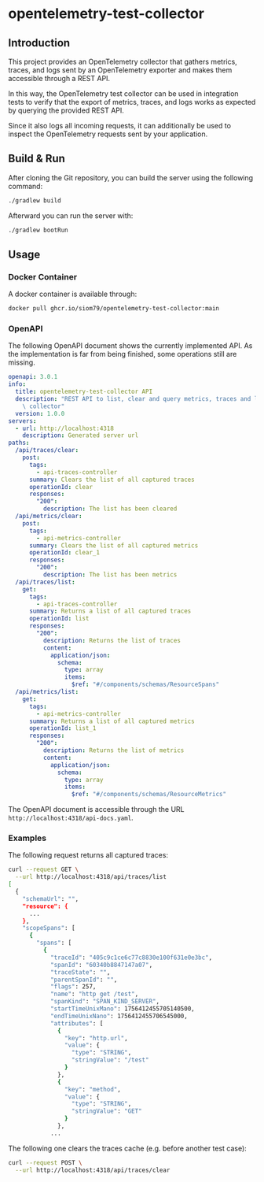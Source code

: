 # opentelemetry-test-collector

## Introduction

This project provides an OpenTelemetry collector that gathers metrics, 
traces, and logs sent by an OpenTelemetry exporter and makes them 
accessible through a REST API.

In this way, the OpenTelemetry test collector can be used in integration 
tests to verify that the export of metrics, traces, and logs works as 
expected by querying the provided REST API.

Since it also logs all incoming requests, it can additionally be used to 
inspect the OpenTelemetry requests sent by your application.

## Build & Run

After cloning the Git repository, you can build the server using the following command:

```bash
./gradlew build
```

Afterward you can run the server with:

```bash
./gradlew bootRun
```

## Usage

### Docker Container

A docker container is available through:

```bash
docker pull ghcr.io/siom79/opentelemetry-test-collector:main
```

### OpenAPI

The following OpenAPI document shows the currently implemented API. As the implementation
is far from being finished, some operations still are missing.

```yaml
openapi: 3.0.1
info:
  title: opentelemetry-test-collector API
  description: "REST API to list, clear and query metrics, traces and logs of the\
    \ collector"
  version: 1.0.0
servers:
  - url: http://localhost:4318
    description: Generated server url
paths:
  /api/traces/clear:
    post:
      tags:
        - api-traces-controller
      summary: Clears the list of all captured traces
      operationId: clear
      responses:
        "200":
          description: The list has been cleared
  /api/metrics/clear:
    post:
      tags:
        - api-metrics-controller
      summary: Clears the list of all captured metrics
      operationId: clear_1
      responses:
        "200":
          description: The list has been metrics
  /api/traces/list:
    get:
      tags:
        - api-traces-controller
      summary: Returns a list of all captured traces
      operationId: list
      responses:
        "200":
          description: Returns the list of traces
          content:
            application/json:
              schema:
                type: array
                items:
                  $ref: "#/components/schemas/ResourceSpans"
  /api/metrics/list:
    get:
      tags:
        - api-metrics-controller
      summary: Returns a list of all captured metrics
      operationId: list_1
      responses:
        "200":
          description: Returns the list of metrics
          content:
            application/json:
              schema:
                type: array
                items:
                  $ref: "#/components/schemas/ResourceMetrics"
```

The OpenAPI document is accessible through the URL `http://localhost:4318/api-docs.yaml`.

### Examples

The following request returns all captured traces:

```bash
curl --request GET \
  --url http://localhost:4318/api/traces/list
[
  {
    "schemaUrl": "",
    "resource": {
      ...
    },
    "scopeSpans": [
      {
        "spans": [
          {
            "traceId": "405c9c1ce6c77c8830e100f631e0e3bc",
            "spanId": "60340b8847147a07",
            "traceState": "",
            "parentSpanId": "",
            "flags": 257,
            "name": "http get /test",
            "spanKind": "SPAN_KIND_SERVER",
            "startTimeUnixMano": 1756412455705140500,
            "endTimeUnixNano": 1756412455706545000,
            "attributes": [
              {
                "key": "http.url",
                "value": {
                  "type": "STRING",
                  "stringValue": "/test"
                }
              },
              {
                "key": "method",
                "value": {
                  "type": "STRING",
                  "stringValue": "GET"
                }
              },
            ...
```

The following one clears the traces cache (e.g. before another test case):

```bash
curl --request POST \
  --url http://localhost:4318/api/traces/clear
```